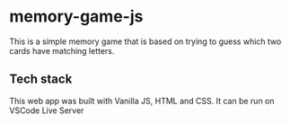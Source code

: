 # memory-game-js
This is a simple memory game that is based on trying to guess which two cards
have matching letters.

## Tech stack
This web app was built with Vanilla JS, HTML and CSS. It can be run on VSCode Live Server
